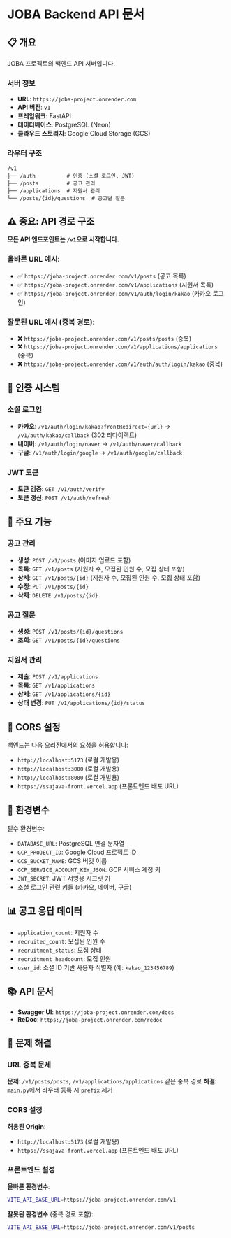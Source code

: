 # JOBA Backend API 문서

## 📋 개요
JOBA 프로젝트의 백엔드 API 서버입니다.

### 서버 정보
- **URL**: `https://joba-project.onrender.com`
- **API 버전**: `v1`
- **프레임워크**: FastAPI
- **데이터베이스**: PostgreSQL (Neon)
- **클라우드 스토리지**: Google Cloud Storage (GCS)

### 라우터 구조
```
/v1
├── /auth          # 인증 (소셜 로그인, JWT)
├── /posts         # 공고 관리
├── /applications  # 지원서 관리
└── /posts/{id}/questions  # 공고별 질문
```

## ⚠️ 중요: API 경로 구조
**모든 API 엔드포인트는 `/v1`으로 시작합니다.**

### 올바른 URL 예시:
- ✅ `https://joba-project.onrender.com/v1/posts` (공고 목록)
- ✅ `https://joba-project.onrender.com/v1/applications` (지원서 목록)
- ✅ `https://joba-project.onrender.com/v1/auth/login/kakao` (카카오 로그인)

### 잘못된 URL 예시 (중복 경로):
- ❌ `https://joba-project.onrender.com/v1/posts/posts` (중복)
- ❌ `https://joba-project.onrender.com/v1/applications/applications` (중복)
- ❌ `https://joba-project.onrender.com/v1/auth/auth/login/kakao` (중복)

## 🔐 인증 시스템

### 소셜 로그인
- **카카오**: `/v1/auth/login/kakao?frontRedirect={url}` → `/v1/auth/kakao/callback` (302 리다이렉트)
- **네이버**: `/v1/auth/login/naver` → `/v1/auth/naver/callback`
- **구글**: `/v1/auth/login/google` → `/v1/auth/google/callback`

### JWT 토큰
- **토큰 검증**: `GET /v1/auth/verify`
- **토큰 갱신**: `POST /v1/auth/refresh`

## 📝 주요 기능

### 공고 관리
- **생성**: `POST /v1/posts` (이미지 업로드 포함)
- **목록**: `GET /v1/posts` (지원자 수, 모집된 인원 수, 모집 상태 포함)
- **상세**: `GET /v1/posts/{id}` (지원자 수, 모집된 인원 수, 모집 상태 포함)
- **수정**: `PUT /v1/posts/{id}`
- **삭제**: `DELETE /v1/posts/{id}`

### 공고 질문
- **생성**: `POST /v1/posts/{id}/questions`
- **조회**: `GET /v1/posts/{id}/questions`

### 지원서 관리
- **제출**: `POST /v1/applications`
- **목록**: `GET /v1/applications`
- **상세**: `GET /v1/applications/{id}`
- **상태 변경**: `PUT /v1/applications/{id}/status`

## 🚀 CORS 설정
백엔드는 다음 오리진에서의 요청을 허용합니다:
- `http://localhost:5173` (로컬 개발용)
- `http://localhost:3000` (로컬 개발용)
- `http://localhost:8080` (로컬 개발용)
- `https://ssajava-front.vercel.app` (프론트엔드 배포 URL)

## 🔧 환경변수
필수 환경변수:
- `DATABASE_URL`: PostgreSQL 연결 문자열
- `GCP_PROJECT_ID`: Google Cloud 프로젝트 ID
- `GCS_BUCKET_NAME`: GCS 버킷 이름
- `GCP_SERVICE_ACCOUNT_KEY_JSON`: GCP 서비스 계정 키
- `JWT_SECRET`: JWT 서명용 시크릿 키
- 소셜 로그인 관련 키들 (카카오, 네이버, 구글)

## 📊 공고 응답 데이터
- `application_count`: 지원자 수
- `recruited_count`: 모집된 인원 수
- `recruitment_status`: 모집 상태
- `recruitment_headcount`: 모집 인원
- `user_id`: 소셜 ID 기반 사용자 식별자 (예: `kakao_123456789`)

## 📚 API 문서
- **Swagger UI**: `https://joba-project.onrender.com/docs`
- **ReDoc**: `https://joba-project.onrender.com/redoc`

## 🚨 문제 해결

### URL 중복 문제
**문제**: `/v1/posts/posts`, `/v1/applications/applications` 같은 중복 경로
**해결**: `main.py`에서 라우터 등록 시 `prefix` 제거

### CORS 설정
**허용된 Origin**:
- `http://localhost:5173` (로컬 개발용)
- `https://ssajava-front.vercel.app` (프론트엔드 배포 URL)

### 프론트엔드 설정
**올바른 환경변수**:
```bash
VITE_API_BASE_URL=https://joba-project.onrender.com/v1
```

**잘못된 환경변수** (중복 경로 포함):
```bash
VITE_API_BASE_URL=https://joba-project.onrender.com/v1/posts
``` 